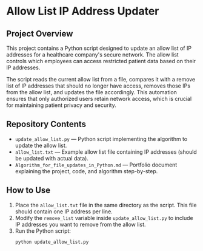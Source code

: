 # Allow List IP Address Updater

## Project Overview

This project contains a Python script designed to update an allow list of IP addresses for a healthcare company's secure network. The allow list controls which employees can access restricted patient data based on their IP addresses.

The script reads the current allow list from a file, compares it with a remove list of IP addresses that should no longer have access, removes those IPs from the allow list, and updates the file accordingly. This automation ensures that only authorized users retain network access, which is crucial for maintaining patient privacy and security.

## Repository Contents

- `update_allow_list.py` — Python script implementing the algorithm to update the allow list.
- `allow_list.txt` — Example allow list file containing IP addresses (should be updated with actual data).
- `Algorithm_for_file_updates_in_Python.md` — Portfolio document explaining the project, code, and algorithm step-by-step.

## How to Use

1. Place the `allow_list.txt` file in the same directory as the script. This file should contain one IP address per line.
2. Modify the `remove_list` variable inside `update_allow_list.py` to include IP addresses you want to remove from the allow list.
3. Run the Python script:
   ```bash
   python update_allow_list.py
